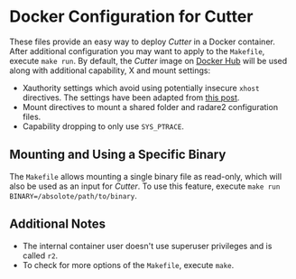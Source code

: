# Docker Configuration for Cutter

These files provide an easy way to deploy *Cutter* in a Docker container. After additional configuration you may want to apply to the `Makefile`, execute `make run`. By default, the *Cutter* image on [Docker Hub](https://hub.docker.com/r/radareorg/cutter/) will be used along with additional capability, X and mount settings:

- Xauthority settings which avoid using potentially insecure `xhost` directives. The settings have been adapted from [this post](https://stackoverflow.com/questions/16296753/can-you-run-gui-apps-in-a-docker-container/25280523#25280523).
- Mount directives to mount a shared folder and radare2 configuration files.
- Capability dropping to only use `SYS_PTRACE`.

## Mounting and Using a Specific Binary

The `Makefile` allows mounting a single binary file as read-only, which will also be used as an input for *Cutter*. To use this feature, execute `make run BINARY=/absolote/path/to/binary`.

## Additional Notes

- The internal container user doesn't use superuser privileges and is called `r2`.
- To check for more options of the `Makefile`, execute `make`.
